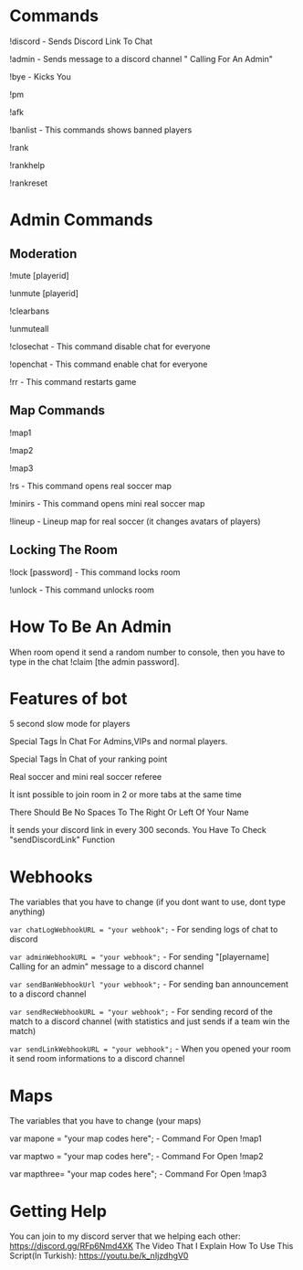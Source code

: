# Commands
!discord - Sends Discord Link To Chat


!admin - Sends message to a discord channel "<playername> Calling For An Admin"


!bye - Kicks You


!pm <player id> <message>


!afk


!banlist - This commands shows banned players


!rank


!rankhelp


!rankreset


# Admin Commands


## Moderation


!mute [playerid]


!unmute [playerid]


!clearbans


!unmuteall


!closechat - This command disable chat for everyone


!openchat - This command enable chat for everyone


!rr - This command restarts game


## Map Commands


!map1


!map2


!map3


!rs - This command opens real soccer map


!minirs - This command opens mini real soccer map


!lineup - Lineup map for real soccer (it changes avatars of players)


## Locking The Room

!lock [password] - This command locks room


!unlock - This command unlocks room


# How To Be An Admin


When room opend it send a random number to console, then you have to type in the chat !claim [the admin password].


# Features of bot


5 second slow mode for players


Special Tags İn Chat For Admins,VIPs and normal players.


Special Tags İn Chat of your ranking point


Real soccer and mini real soccer referee


İt isnt possible to join room in 2 or more tabs at the same time


There Should Be No Spaces To The Right Or Left Of Your Name


İt sends your discord link in every 300 seconds. You Have To Check "sendDiscordLink" Function


# Webhooks


The variables that you have to change (if you dont want to use, dont type anything)


`var chatLogWebhookURL = "your webhook";` - For sending logs of chat to discord


`var adminWebhookURL = "your webhook";` - For sending "[playername] Calling for an admin" message to a discord channel


`var sendBanWebhookUrl "your webhook";` - For sending ban announcement to a discord channel


`var sendRecWebhookURL = "your webhook";` - For sending record of the match to a discord channel (with statistics and just sends if a team win the match)


`var sendLinkWebhookURL = "your webhook";` - When you opened your room it send room informations to a discord channel


# Maps


The variables that you have to change (your maps)


var mapone = "your map codes here"; - Command For Open !map1


var maptwo = "your map codes here"; - Command For Open !map2


var mapthree= "your map codes here"; - Command For Open !map3


# Getting Help


You can join to my discord server that we helping each other: https://discord.gg/RFp6Nmd4XK
The Video That I Explain How To Use This Script(İn Turkish): https://youtu.be/k_nIjzdhgV0

